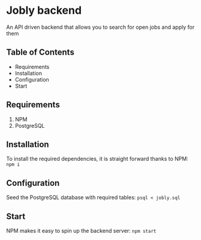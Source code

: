 # Jobly backend
An API driven backend that allows you to search for open jobs and apply for them

## Table of Contents
- Requirements
- Installation
- Configuration
- Start

## Requirements 
1. NPM
2. PostgreSQL

## Installation
To install the required dependencies, it is straight forward thanks to NPM:
`npm i`

## Configuration
Seed the PostgreSQL database with required tables: 
`psql < jobly.sql`

## Start
NPM makes it easy to spin up the backend server: 
`npm start`